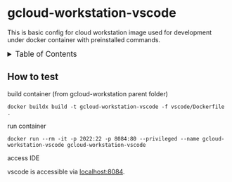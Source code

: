 <!-- markdownlint-disable MD041 -->
<!-- markdownlint-disable MD033 -->
<!-- markdownlint-disable MD028 -->

<!-- PROJECT SHIELDS -->
<!--
*** I'm using markdown "reference style" links for readability.
*** Reference links are enclosed in brackets [ ] instead of parentheses ( ).
*** See the bottom of this document for the declaration of the reference variables
*** for contributors-url, forks-url, etc. This is an optional, concise syntax you may use.
*** https://www.markdownguide.org/basic-syntax/#reference-style-links
-->

# gcloud-workstation-vscode

This is basic config for cloud workstation image used for development under docker container with preinstalled commands.

<details>
  <summary style="font-size:1.2em;">Table of Contents</summary>
<!-- START doctoc generated TOC please keep comment here to allow auto update -->
<!-- DON'T EDIT THIS SECTION, INSTEAD RE-RUN doctoc TO UPDATE -->

- [How to test](#how-to-test)

<!-- END doctoc generated TOC please keep comment here to allow auto update -->
</details>

## How to test

build container (from gcloud-workstation parent folder)

```console
docker buildx build -t gcloud-workstation-vscode -f vscode/Dockerfile .
```

run container

```console
docker run --rm -it -p 2022:22 -p 8084:80 --privileged --name gcloud-workstation-vscode gcloud-workstation-vscode
```

access IDE

vscode is accessible via [localhost:8084](http://localhost:8084).

<!-- MARKDOWN LINKS & IMAGES -->
<!-- https://www.markdownguide.org/basic-syntax/#reference-style-links -->

<!-- Links -->

<!-- Badges -->
